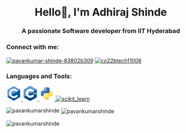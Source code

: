 <h1 align="center">Hello👋, I'm Adhiraj Shinde</h1>
<h3 align="center">A passionate Software developer from IIT Hyderabad</h3>

<h3 align="left">Connect with me:</h3>
<p align="left">
<a href="https://www.linkedin.com/in/adhiraj-shinde-074a59269/" target="blank"><img align="center" src="https://raw.githubusercontent.com/rahuldkjain/github-profile-readme-generator/master/src/images/icons/Social/linked-in-alt.svg" alt="pavankumar-shinde-63802b309" height="30" width="40" /></a>
<a href="https://leetcode.com/u/Adhi_0811/" target="blank"><img align="center" src="https://raw.githubusercontent.com/rahuldkjain/github-profile-readme-generator/master/src/images/icons/Social/leet-code.svg" alt="co22btech11008" height="30" width="40" /></a>
</p>

<h3 align="left">Languages and Tools:</h3>
<p align="left">  <a href="https://www.cprogramming.com/" target="_blank" rel="noreferrer"> <img src="https://raw.githubusercontent.com/devicons/devicon/master/icons/c/c-original.svg" alt="c" width="40" height="40"/> </a> <a href="https://www.w3schools.com/cpp/" target="_blank" rel="noreferrer"> <img src="https://raw.githubusercontent.com/devicons/devicon/master/icons/cplusplus/cplusplus-original.svg" alt="cplusplus" width="40" height="40"/> </a>  <a href="https://www.python.org" target="_blank" rel="noreferrer"> <img src="https://raw.githubusercontent.com/devicons/devicon/master/icons/python/python-original.svg" alt="python" width="40" height="40"/> </a> <a href="https://scikit-learn.org/" target="_blank" rel="noreferrer"> <img src="https://upload.wikimedia.org/wikipedia/commons/0/05/Scikit_learn_logo_small.svg" alt="scikit_learn" width="40" height="40"/> </a> </p>

<p><img align="left" src="https://github-readme-stats.vercel.app/api/top-langs?username=pavankumarshinde&show_icons=true&locale=en&layout=compact" alt="pavankumarshinde" /></p>

<p>&nbsp;<img align="center" src="https://github-readme-stats.vercel.app/api?username=pavankumarshinde&show_icons=true&locale=en" alt="pavankumarshinde" /></p>

<p><img align="center" src="https://github-readme-streak-stats.herokuapp.com/?user=pavankumarshinde&" alt="pavankumarshinde" /></p>
